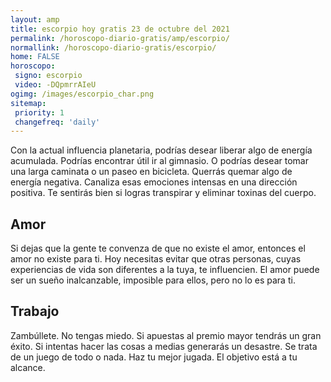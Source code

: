 ```yaml
---
layout: amp
title: escorpio hoy gratis 23 de octubre del 2021 
permalink: /horoscopo-diario-gratis/amp/escorpio/
normallink: /horoscopo-diario-gratis/escorpio/
home: FALSE
horoscopo:
 signo: escorpio
 video: -DQpmrrAIeU
ogimg: /images/escorpio_char.png
sitemap:
 priority: 1
 changefreq: 'daily'
---
```



Con la actual influencia planetaria, podrías desear liberar algo de energía acumulada. Podrías encontrar útil ir al gimnasio. O podrías desear tomar una larga caminata o un paseo en bicicleta. Querrás quemar algo de energía negativa. Canaliza esas emociones intensas en una dirección positiva. Te sentirás bien si logras transpirar y eliminar toxinas del cuerpo.

## Amor

Si dejas que la gente te convenza de que no existe el amor, entonces el amor no existe para ti. Hoy necesitas evitar que otras personas, cuyas experiencias de vida son diferentes a la tuya, te influencien. El amor puede ser un sueño inalcanzable, imposible para ellos, pero no lo es para ti.

## Trabajo

Zambúllete. No tengas miedo. Si apuestas al premio mayor tendrás un gran éxito. Si intentas hacer las cosas a medias generarás un desastre. Se trata de un juego de todo o nada. Haz tu mejor jugada. El objetivo está a tu alcance.